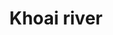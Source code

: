 ---
title: "Khoai river"
title_bn: "খোয়াই নদী"
description: "The Indo-Bangla borderline river, Khoai originates from hilly region Atharomura at Tripura state, India. It enters into Bangladesh through Chunarughat Upazilla, Hobiganjan and end at Lakhai upazilla metting with Kalni river after following about 94 km within Bangladesh."
---